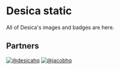 # Desica static
All of Desica's images and badges are here.
## Partners
[![@desicahq](https://static.desica.uk/hotlink-ok/Badge.svg)](https://desica.uk/)
[![@jacobhq](https://static.desica.uk/hotlink-ok/BadgeJm.svg)](https://github.com/jacobhq)
